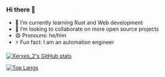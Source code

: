 ### Hi there 👋

- 🌱 I’m currently learning Rust and Web development
- 👯 I’m looking to collaborate on more open source projects
- 😄 Pronouns: he/him
- ⚡ Fun fact: I am an automation engineer

[![Xerxes_2's GitHub stats](https://github-readme-stats.vercel.app/api?username=Xerxes_2)](https://github.com/anuraghazra/github-readme-stats)

[![Top Langs](https://github-readme-stats.vercel.app/api/top-langs/?username=Xerxes-2)](https://github.com/anuraghazra/github-readme-stats)
